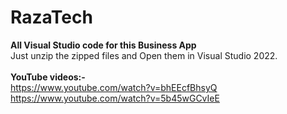 # RazaTech
<strong>All Visual Studio code for this Business App</strong>
<br>
Just unzip the zipped files and Open them in Visual Studio 2022.
<br><br>
<strong>YouTube videos:-</strong>
<br>
https://www.youtube.com/watch?v=bhEEcfBhsyQ<br>
https://www.youtube.com/watch?v=5b45wGCvIeE

